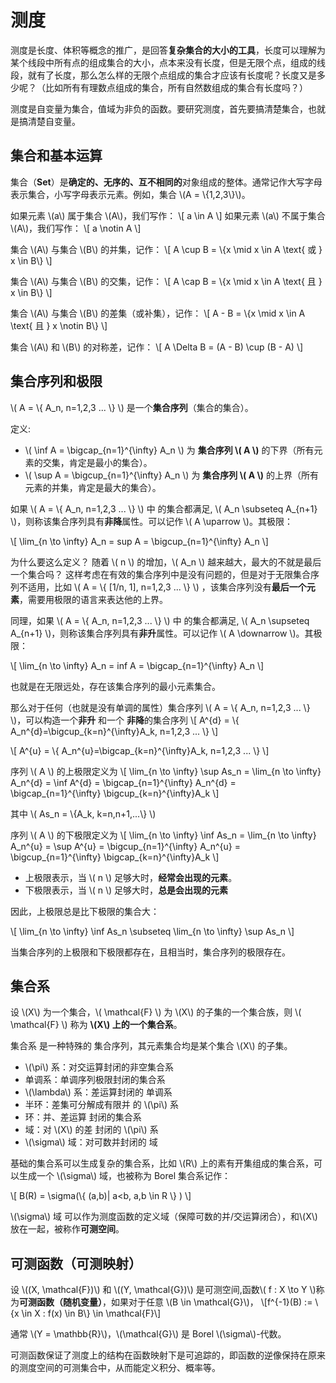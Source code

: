 # 测度

测度是长度、体积等概念的推广，是回答**复杂集合的大小的工具**，长度可以理解为某个线段中所有点的组成集合的大小，点本来没有长度，但是无限个点，组成的线段，就有了长度，那么怎么样的无限个点组成的集合才应该有长度呢？长度又是多少呢？（比如所有有理数点组成的集合，所有自然数组成的集合有长度吗？）

测度是自变量为集合，值域为非负的函数。要研究测度，首先要搞清楚集合，也就是搞清楚自变量。

## 集合和基本运算

集合（**Set**）是**确定的、无序的、互不相同的**对象组成的整体。通常记作大写字母表示集合，小写字母表示元素。例如，集合 \\(A = \\{1,2,3\\}\\)。

如果元素 \\(a\\) 属于集合 \\(A\\)，我们写作：
\\[
a \in A
\\]
如果元素 \\(a\\) 不属于集合 \\(A\\)，我们写作：
\\[
a \notin A
\\]

集合 \\(A\\) 与集合 \\(B\\) 的并集，记作：
\\[
A \cup B = \\{x \mid x \in A \text{ 或 } x \in B\\}
\\]

集合 \\(A\\) 与集合 \\(B\\) 的交集，记作：
\\[
A \cap B = \\{x \mid x \in A \text{ 且 } x \in B\\}
\\]

集合 \\(A\\) 与集合 \\(B\\) 的差集（或补集），记作：
\\[
A - B = \\{x \mid x \in A \text{ 且 } x \notin B\\}
\\]

集合 \\(A\\) 和 \\(B\\) 的对称差，记作：
\\[
A \Delta B = (A - B) \cup (B - A)
\\]

## 集合序列和极限
\\( A = \\{ A_n, n=1,2,3 ... \\} \\) 是一个**集合序列**（集合的集合）。

定义:

- \\( \inf A = \bigcap_{n=1}^{\infty} A_n \\) 为 **集合序列 \\( A \\)** 的下界（所有元素的交集，肯定是最小的集合）。
- \\( \sup A = \bigcup_{n=1}^{\infty} A_n \\) 为 **集合序列 \\( A \\)** 的上界（所有元素的并集，肯定是最大的集合）。

如果 \\( A = \\{ A_n, n=1,2,3 ... \\} \\) 中 的集合都满足, \\( A_n \subseteq A_{n+1} \\)，则称该集合序列具有**非降**属性。可以记作 \\( A \uparrow \\)。其极限：

\\[ \lim_{n \to \infty} A_n = sup A = \bigcup_{n=1}^{\infty} A_n \\]

为什么要这么定义？ 随着 \\( n \\) 的增加，\\( A_n \\) 越来越大，最大的不就是最后一个集合吗？ 这样考虑在有效的集合序列中是没有问题的，但是对于无限集合序列不适用，比如 \\( A = \\{ [1/n, 1], n=1,2,3 ... \\} \\) ，该集合序列没有**最后一个元素**，需要用极限的语言来表达他的上界。

同理，如果 \\( A = \\{ A_n, n=1,2,3 ... \\} \\) 中 的集合都满足, \\( A_n \supseteq A_{n+1} \\)，则称该集合序列具有**非升**属性。可以记作 \\( A \downarrow \\)。其极限：

\\[ \lim_{n \to \infty} A_n = inf A = \bigcap_{n=1}^{\infty} A_n \\]

也就是在无限远处，存在该集合序列的最小元素集合。

那么对于任何（也就是没有单调的属性）集合序列  \\( A = \\{ A_n, n=1,2,3 ... \\} \\)，可以构造一个**非升** 和一个 **非降**的集合序列 
\\[ A^{d} = \\{ A_n^{d}=\bigcup_{k=n}^{\infty}A_k, n=1,2,3 ... \\} \\]

\\[ A^{u} = \\{ A_n^{u}=\bigcap_{k=n}^{\infty}A_k, n=1,2,3 ... \\} \\]

序列 \\( A \\) 的上极限定义为
\\[ \lim_{n \to \infty} \sup As_n = \lim_{n \to \infty} A_n^{d} = \inf A^{d} = \bigcap_{n=1}^{\infty} A_n^{d} =  \bigcap_{n=1}^{\infty} \bigcup_{k=n}^{\infty}A_k \\]

其中 \\( As_n = \\{A_k, k=n,n+1,...\\} \\)

序列 \\( A \\) 的下极限定义为
\\[ \lim_{n \to \infty} \inf As_n = \lim_{n \to \infty} A_n^{u} = \sup A^{u} = \bigcup_{n=1}^{\infty} A_n^{u} =  \bigcup_{n=1}^{\infty} \bigcap_{k=n}^{\infty}A_k \\]

- 上极限表示，当 \\( n \\) 足够大时，**经常会出现的元素**。
- 下极限表示，当 \\( n \\) 足够大时，**总是会出现的元素**
  
因此，上极限总是比下极限的集合大：

\\[ \lim_{n \to \infty} \inf As_n \subseteq \lim_{n \to \infty} \sup As_n \\]

当集合序列的上极限和下极限都存在，且相当时，集合序列的极限存在。

## 集合系
设 \\(X\\) 为一个集合，\\( \mathcal{F} \\) 为 \\(X\\) 的子集的一个集合族，则 \\( \mathcal{F} \\) 称为 **\\(X\\) 上的一个集合系**。

集合系 是一种特殊的 集合序列，其元素集合均是某个集合 \\(X\\) 的子集。

- \\(\pi\\) 系：对交运算封闭的非空集合系
- 单调系：单调序列极限封闭的集合系
- \\(\lambda\\) 系：差运算封闭的 单调系
- 半环：差集可分解成有限并 的 \\(\pi\\) 系
- 环：并、差运算 封闭的集合系
- 域：对 \\(X\\) 的差 封闭的 \\(\pi\\) 系
- \\(\sigma\\) 域：对可数并封闭的 域

基础的集合系可以生成复杂的集合系，比如 \\(R\\) 上的素有开集组成的集合系，可以生成一个 \\(\sigma\\) 域，也被称为 Borel 集合系记作：

\\[ B(R) = \sigma(\\{ (a,b)| a<b, a,b \in R \\} ) \\]

\\(\sigma\\) 域 可以作为测度函数的定义域（保障可数的并/交运算闭合），和\\(X\\)放在一起，被称作**可测空间**。

## 可测函数（可测映射）

设 \\((X, \mathcal{F})\\) 和 \\((Y, \mathcal{G})\\)  是可测空间,函数\\( f : X \to Y \\)称为**可测函数（随机变量）**，如果对于任意 \\(B \in \mathcal{G}\\)，
\\[f^{-1}(B) := \\{x \in X : f(x) \in B\\} \in \mathcal{F}\\]

通常 \\(Y = \mathbb{R}\\)，\\(\mathcal{G}\\) 是 Borel \\(\sigma\\)-代数。

可测函数保证了测度上的结构在函数映射下是可追踪的，即函数的逆像保持在原来的测度空间的可测集合中，从而能定义积分、概率等。

